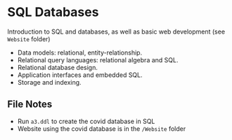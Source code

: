 # SQL Databases
Introduction to SQL and databases, as well as basic web development (see `Website` folder)
- Data models: relational, entity-relationship. 
- Relational query languages: relational algebra and SQL. 
- Relational database design. 
- Application interfaces and embedded SQL. 
- Storage and indexing.

## File Notes
- Run `a3.ddl` to create the covid database in SQL
- Website using the covid database is in the `/Website` folder
